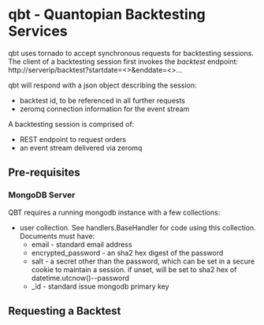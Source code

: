 # qbt - Quantopian Backtesting Services

qbt uses tornado to accept synchronous requests for backtesting sessions. 
The client of a backtesting session first invokes the _backtest_ endpoint:
http://serverip/backtest?startdate=<>&enddate=<>...

qbt will respond with a json object describing the session:
- backtest id, to be referenced in all further requests
- zeromq connection information for the event stream

A backtesting session is comprised of:
- REST endpoint to request orders 
- an event stream delivered via zeromq

## Pre-requisites

### MongoDB Server ###
QBT requires a running mongodb instance with a few collections:

- user collection. See handlers.BaseHandler for code using this collection. Documents must have:
	- email - standard email address
	- encrypted_password - an sha2 hex digest of the password
	- salt - a secret other than the password, which can be set in a secure cookie to maintain a session. if unset, will be set to sha2 hex of datetime.utcnow()--password 
	- _id - standard issue mongodb primary key
	



## Requesting a Backtest
